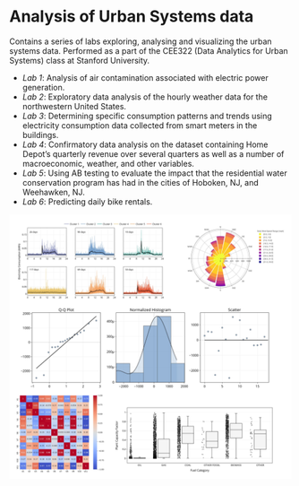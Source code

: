 # Analysis of Urban Systems data
Contains a series of labs exploring, analysing and visualizing the urban systems data. Performed as a part of the CEE322 (Data Analytics for Urban Systems) class at Stanford University.

- _Lab 1_: Analysis of air contamination associated with electric power generation.
- _Lab 2_: Exploratory data analysis of the hourly weather data for the northwestern United States.
- _Lab 3_: Determining specific consumption patterns and trends using electricity consumption data collected from smart meters in the buildings.
- _Lab 4_: Confirmatory data analysis on the dataset containing Home Depot’s quarterly revenue over several quarters as well as a number of macroeconomic, weather, and other variables.
- _Lab 5_: Using AB testing to evaluate the impact that the residential water conservation program has had in the cities of Hoboken, NJ, and Weehawken, NJ.
- _Lab 6_: Predicting daily bike rentals.


![](https://github.com/davydtamrazov/analysis-of-urban-systems-data/blob/main/aux/series_of_plots.jpg)
